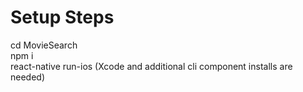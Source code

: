Setup Steps
===========

cd MovieSearch  
npm i  
react-native run-ios (Xcode and additional cli component installs are needed)
